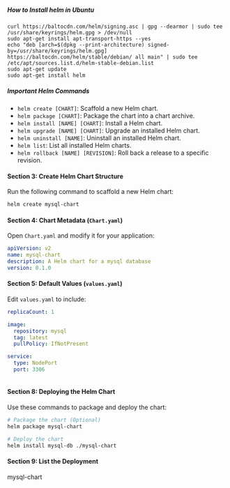 ##### How to Install helm in Ubuntu

```
curl https://baltocdn.com/helm/signing.asc | gpg --dearmor | sudo tee /usr/share/keyrings/helm.gpg > /dev/null
sudo apt-get install apt-transport-https --yes
echo "deb [arch=$(dpkg --print-architecture) signed-by=/usr/share/keyrings/helm.gpg] https://baltocdn.com/helm/stable/debian/ all main" | sudo tee /etc/apt/sources.list.d/helm-stable-debian.list
sudo apt-get update
sudo apt-get install helm
```

##### Important Helm Commands

- `helm create [CHART]`: Scaffold a new Helm chart.
- `helm package [CHART]`: Package the chart into a chart archive.
- `helm install [NAME] [CHART]`: Install a Helm chart.
- `helm upgrade [NAME] [CHART]`: Upgrade an installed Helm chart.
- `helm uninstall [NAME]`: Uninstall an installed Helm chart.
- `helm list`: List all installed Helm charts.
- `helm rollback [NAME] [REVISION]`: Roll back a release to a specific revision.

#### Section 3: Create Helm Chart Structure

Run the following command to scaffold a new Helm chart:

```bash
helm create mysql-chart
```

#### Section 4: Chart Metadata (`Chart.yaml`)

Open `Chart.yaml` and modify it for your application:

```yaml
apiVersion: v2
name: mysql-chart
description: A Helm chart for a mysql database
version: 0.1.0
```

#### Section 5: Default Values (`values.yaml`)

Edit `values.yaml` to include:

```yaml
replicaCount: 1

image:
  repository: mysql
  tag: latest
  pullPolicy: IfNotPresent

service:
  type: NodePort
  port: 3306
  
```

#### Section 8: Deploying the Helm Chart

Use these commands to package and deploy the chart:

```bash
# Package the chart (Optional)
helm package mysql-chart

# Deploy the chart
helm install mysql-db ./mysql-chart
```

#### Section 9: List the Deployment
mysql-chart
```

